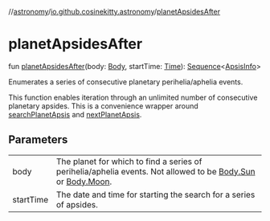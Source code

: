//[astronomy](../../index.md)/[io.github.cosinekitty.astronomy](index.md)/[planetApsidesAfter](planet-apsides-after.md)

# planetApsidesAfter

fun [planetApsidesAfter](planet-apsides-after.md)(body: [Body](-body/index.md), startTime: [Time](-time/index.md)): [Sequence](https://kotlinlang.org/api/latest/jvm/stdlib/kotlin-stdlib/kotlin.sequences/-sequence/index.html)&lt;[ApsisInfo](-apsis-info/index.md)&gt;

Enumerates a series of consecutive planetary perihelia/aphelia events.

This function enables iteration through an unlimited number of consecutive planetary apsides. This is a convenience wrapper around [searchPlanetApsis](search-planet-apsis.md) and [nextPlanetApsis](next-planet-apsis.md).

## Parameters

| | |
|---|---|
| body | The planet for which to find a series of perihelia/aphelia events. Not allowed to be [Body.Sun](-body/-sun/index.md) or [Body.Moon](-body/-moon/index.md). |
| startTime | The date and time for starting the search for a series of apsides. |
